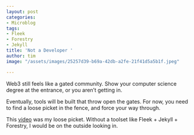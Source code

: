 ```yaml
---
layout: post
categories:
- Microblog
tags:
- Fleek
- Forestry
- Jekyll
title: 'Not a Developer '
author: tim
image: "/assets/images/25257d39-b69a-42db-a2fe-21f41d5a5b1f.jpeg"

---
```

Web3 still feels like a gated community. Show your computer science degree at the entrance, or you aren’t getting in.

Eventually, tools will be built that throw open the gates. For now, you need to find a loose picket in the fence, and force your way through.

This [video](https://youtu.be/PYPb2fjNVn0) was my loose picket. Without a toolset like Fleek + Jekyll + Forestry, I would be on the outside looking in.